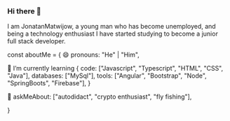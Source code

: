 ### Hi there 👋

I am JonatanMatwijow, a young man who has become unemployed, and being a technology enthusiast
I have started studying to become a junior full stack developer. 

const aboutMe = {
  😄 pronouns: "He" | "Him",
  
  🌱 I’m currently learning 
       {
        code: ["Javascript", "Typescript", "HTML", "CSS", "Java"],
        databases: ["MySql"],
        tools: ["Angular", "Bootstrap", "Node", "SpringBoots", "Firebase"],
        }
        
  💬 askMeAbout: ["autodidact", "crypto enthusiast", "fly fishing"],
 
}

<!--
**JonatanMatwijow/JonatanMatwijow** is a ✨ _special_ ✨ repository because its `README.md` (this file) appears on your GitHub profile.

Here are some ideas to get you started:

- 🔭 I’m currently working on ...
-
- 👯 I’m looking to collaborate on ...
- 🤔 I’m looking for help with ...
- Ask me about ...
📫 How to reach me:
-  ...
-  Pronouns: ...
- ⚡ Fun fact: ...
-->
